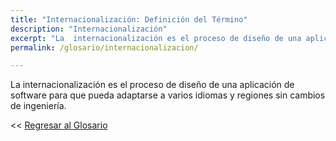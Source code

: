 ```yaml
---
title: "Internacionalización: Definición del Término"
description: "Internacionalización"
excerpt: "La  internacionalización es el proceso de diseño de una aplicación de software para que pueda adaptarse a varios idiomas y regiones sin cambios de ingeniería."
permalink: /glosario/internacionalizacion/

---
```


La  internacionalización es el proceso de diseño de una aplicación de software para que pueda adaptarse a varios idiomas y regiones sin cambios de ingeniería.

<< [Regresar al Glosario](/glosario/ "Regresar a la Página Principal del Glosario")